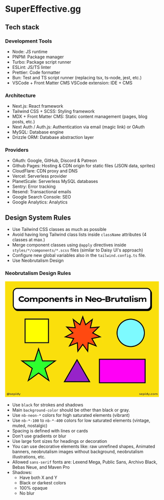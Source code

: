 # SuperEffective.gg

## Tech stack

### Development Tools

- Node: JS runtime
- PNPM: Package manager
- Turbo: Package script runner
- ESLint: JS/TS linter
- Prettier: Code formatter
- Bun: Test and TS script runner (replacing tsx, ts-node, jest, etc.)
- VSCode + Front Matter CMS VSCode extension: IDE + CMS

### Architecture

- Next.js: React framework
- Tailwind CSS + SCSS: Styling framework
- MDX + Front Matter CMS: Static content management (pages, blog posts, etc.)
- Next Auth / Auth.js: Authentication via email (magic link) or OAuth
- MySQL: Database engine
- Drizzle ORM: Database abstraction layer

### Providers

- OAuth: Google, GitHub, Discord & Patreon
- Github Pages: Hosting & CDN origin for static files (JSON data, sprites)
- CloudFlare: CDN proxy and DNS
- Vercel: Serverless provider
- PlanetScale: Serverless MySQL databases
- Sentry: Error tracking
- Resend: Transactional emails
- Google Search Console: SEO
- Google Analytics: Analytics

## Design System Rules

- Use Tailwind CSS classes as much as possible
- Avoid having long Tailwind class lists inside `className` attributes (4 classes at max.)
- Merge component classes using `@apply` directives inside `styles/*/components/*.scss` files (similar to Daisy UI's
  approach)
- Configure new global variables also in the `tailwind.config.ts` file.
- Use Neobrutalism Design

### Neobrutalism Design Rules

![Neobrutalism](components/assets/docs/neobrutalism-example.webp)

- Use `black` for strokes and shadows
- Main `background-color` should be other than black or gray.
- Use `nb-neon-*` colors for high saturated elements (vibrant)
- Use `nb-*-100` to `nb-*-400` colors for low saturated elements (vintage, muted, nostalgic)
- Spacing is defined with lines or cards
- Don't use gradients or blur
- Use large font sizes for headings or decoration
- You can use decorative elements like: raw unrefined shapes, Animated banners, neobrutalism images without background,
  neobrutalism illustrations, etc.
- Allowed `sans-serif` fonts are: Lexend Mega, Public Sans, Archivo Black, Bebas Neue, and Maven Pro
- Shadows:
  - Have both X and Y
  - Black or darkest colors
  - 100% opaque
  - No blur
